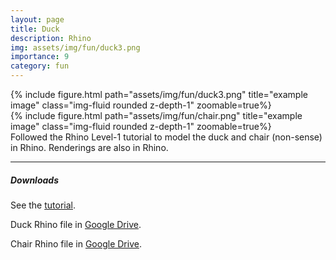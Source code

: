 ```yaml
---
layout: page
title: Duck
description: Rhino
img: assets/img/fun/duck3.png
importance: 9
category: fun
---
```


<div class="row">
    <div class="col-sm mt-3 mt-md-0">
        {% include figure.html path="assets/img/fun/duck3.png" title="example image" class="img-fluid rounded z-depth-1" zoomable=true%}
    </div>  
    <div class="col-sm mt-3 mt-md-0">
        {% include figure.html path="assets/img/fun/chair.png" title="example image" class="img-fluid rounded z-depth-1" zoomable=true%}
    </div>  
</div>
<div class="caption">
    Followed the Rhino Level-1 tutorial to model the duck and chair (non-sense) in Rhino. Renderings are also in Rhino.
</div>

------
##### <i class='fas fa-download'>**Downloads**</i>
See the [tutorial](https://docs.mcneel.com/rhino/6/usersguide/en-us/index.htm).

Duck Rhino file in [Google Drive](https://drive.google.com/file/d/1AwYtae64FDFL6sKlkob2WpJWuPQGq81N/view?usp=sharing).

Chair Rhino file in [Google Drive](https://drive.google.com/file/d/1QlgZd1LUQemne0vevi6h5qs3QOsDa6xc/view?usp=sharing).